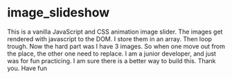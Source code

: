 # image_slideshow
This is a vanilla JavaScript and CSS animation image slider.
The images get rendered with javascript to the DOM. I store them in an array. Then loop trough. Now the hard part was I have 3 images. 
So when one move out from the place, the other one need to replace. I am a junior developer, and just was for fun practicing. I am sure 
there is a better way to build this. Thank you. Have fun

